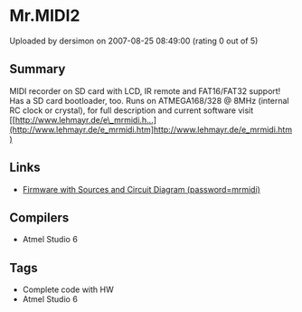 # Mr.MIDI2

Uploaded by dersimon on 2007-08-25 08:49:00 (rating 0 out of 5)

## Summary

MIDI recorder on SD card with LCD, IR remote and FAT16/FAT32 support! Has a SD card bootloader, too. Runs on ATMEGA168/328 @ 8MHz (internal RC clock or crystal), for full description and current software visit [[http://www.lehmayr.de/e\_mrmidi.h...](http://www.lehmayr.de/e_mrmidi.htm]http://www.lehmayr.de/e_mrmidi.htm)

## Links

- [Firmware with Sources and Circuit Diagram (password=mrmidi)](http://www.lehmayr.de/MrMidi_neue_mmc_lib.7z)

## Compilers

- Atmel Studio 6

## Tags

- Complete code with HW
- Atmel Studio 6
